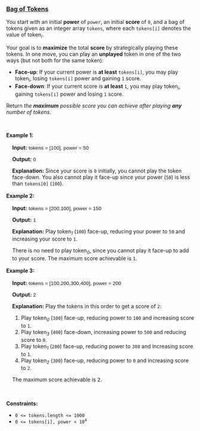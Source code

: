 ### [Bag of Tokens](https://leetcode.com/problems/bag-of-tokens)

<p>You start with an initial <strong>power</strong> of <code>power</code>, an initial <strong>score</strong> of <code>0</code>, and a bag of tokens given as an integer array <code>tokens</code>, where each&nbsp;<code>tokens[i]</code> denotes the value of token<em><sub>i</sub></em>.</p>

<p>Your goal is to <strong>maximize</strong> the total <strong>score</strong> by strategically playing these tokens. In one move, you can play an <strong>unplayed</strong> token in one of the two ways (but not both for the same token):</p>

<ul>
	<li><strong>Face-up</strong>: If your current power is <strong>at least</strong> <code>tokens[i]</code>, you may play token<em><sub>i</sub></em>, losing <code>tokens[i]</code> power and gaining <code>1</code> score.</li>
	<li><strong>Face-down</strong>: If your current score is <strong>at least</strong> <code>1</code>, you may play token<em><sub>i</sub></em>, gaining <code>tokens[i]</code> power and losing <code>1</code> score.</li>
</ul>

<p>Return <em>the <strong>maximum</strong> possible score you can achieve after playing <strong>any</strong> number of tokens</em>.</p>

<p>&nbsp;</p>
<p><strong class="example">Example 1:</strong></p>

<div class="example-block" style="
    border-color: var(--border-tertiary);
    border-left-width: 2px;
    color: var(--text-secondary);
    font-size: .875rem;
    margin-bottom: 1rem;
    margin-top: 1rem;
    overflow: visible;
    padding-left: 1rem;
">
<p><strong>Input:</strong> <span class="example-io" style="
    font-family: Menlo,sans-serif;
    font-size: 0.85rem;
">tokens = [100], power = 50</span></p>

<p><strong>Output:</strong> <span class="example-io" style="
    font-family: Menlo,sans-serif;
    font-size: 0.85rem;
">0</span></p>

<p><strong>Explanation</strong><strong>:</strong> Since your score is <code>0</code> initially, you cannot play the token face-down. You also cannot play it face-up since your power (<code>50</code>) is less than <code>tokens[0]</code>&nbsp;(<code>100</code>).</p>
</div>

<p><strong class="example">Example 2:</strong></p>

<div class="example-block" style="
    border-color: var(--border-tertiary);
    border-left-width: 2px;
    color: var(--text-secondary);
    font-size: .875rem;
    margin-bottom: 1rem;
    margin-top: 1rem;
    overflow: visible;
    padding-left: 1rem;
">
<p><strong>Input:</strong> <span class="example-io" style="
    font-family: Menlo,sans-serif;
    font-size: 0.85rem;
">tokens = [200,100], power = 150</span></p>

<p><strong>Output:</strong> <span class="example-io" style="
    font-family: Menlo,sans-serif;
    font-size: 0.85rem;
">1</span></p>

<p><strong>Explanation:</strong> Play token<em><sub>1</sub></em> (<code>100</code>) face-up, reducing your power to&nbsp;<code>50</code> and increasing your score to&nbsp;<code>1</code>.</p>

<p>There is no need to play token<em><sub>0</sub></em>, since you cannot play it face-up to add to your score. The maximum score achievable is <code>1</code>.</p>
</div>

<p><strong class="example">Example 3:</strong></p>

<div class="example-block" style="
    border-color: var(--border-tertiary);
    border-left-width: 2px;
    color: var(--text-secondary);
    font-size: .875rem;
    margin-bottom: 1rem;
    margin-top: 1rem;
    overflow: visible;
    padding-left: 1rem;
">
<p><strong>Input:</strong> <span class="example-io" style="
    font-family: Menlo,sans-serif;
    font-size: 0.85rem;
">tokens = [100,200,300,400], power = 200</span></p>

<p><strong>Output:</strong> <span class="example-io" style="
    font-family: Menlo,sans-serif;
    font-size: 0.85rem;
">2</span></p>

<p><strong>Explanation:</strong> Play the tokens in this order to get a score of <code>2</code>:</p>

<ol>
	<li>Play token<em><sub>0</sub></em> (<code>100</code>) face-up, reducing power to <code>100</code> and increasing score to <code>1</code>.</li>
	<li>Play token<em><sub>3</sub></em> (<code>400</code>) face-down, increasing power to <code>500</code> and reducing score to <code>0</code>.</li>
	<li>Play token<em><sub>1</sub></em> (<code>200</code>) face-up, reducing power to <code>300</code> and increasing score to <code>1</code>.</li>
	<li>Play token<em><sub>2</sub></em> (<code>300</code>) face-up, reducing power to <code>0</code> and increasing score to <code>2</code>.</li>
</ol>

<p><span style="color: var(--text-secondary); font-size: 0.875rem;">The maximum score achievable is </span><code style="color: var(--text-secondary); font-size: 0.875rem;">2</code><span style="color: var(--text-secondary); font-size: 0.875rem;">.</span></p>
</div>

<p>&nbsp;</p>
<p><strong>Constraints:</strong></p>

<ul>
	<li><code>0 &lt;= tokens.length &lt;= 1000</code></li>
	<li><code>0 &lt;= tokens[i], power &lt; 10<sup>4</sup></code></li>
</ul>
